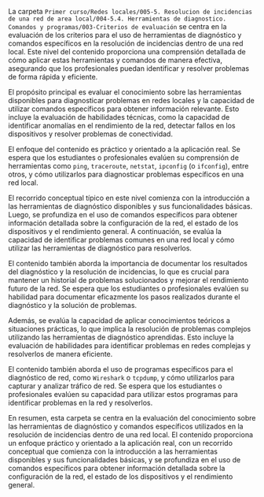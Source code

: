 La carpeta `Primer curso/Redes locales/005-5. Resolucion de incidencias de una red de area local/004-5.4. Herramientas de diagnostico. Comandos y programas/003-Criterios de evaluación` se centra en la evaluación de los criterios para el uso de herramientas de diagnóstico y comandos específicos en la resolución de incidencias dentro de una red local. Este nivel del contenido proporciona una comprensión detallada de cómo aplicar estas herramientas y comandos de manera efectiva, asegurando que los profesionales puedan identificar y resolver problemas de forma rápida y eficiente.

El propósito principal es evaluar el conocimiento sobre las herramientas disponibles para diagnosticar problemas en redes locales y la capacidad de utilizar comandos específicos para obtener información relevante. Esto incluye la evaluación de habilidades técnicas, como la capacidad de identificar anomalías en el rendimiento de la red, detectar fallos en los dispositivos y resolver problemas de conectividad.

El enfoque del contenido es práctico y orientado a la aplicación real. Se espera que los estudiantes o profesionales evalúen su comprensión de herramientas como `ping`, `traceroute`, `netstat`, `ipconfig` (o `ifconfig`), entre otros, y cómo utilizarlos para diagnosticar problemas específicos en una red local.

El recorrido conceptual típico en este nivel comienza con la introducción a las herramientas de diagnóstico disponibles y sus funcionalidades básicas. Luego, se profundiza en el uso de comandos específicos para obtener información detallada sobre la configuración de la red, el estado de los dispositivos y el rendimiento general. A continuación, se evalúa la capacidad de identificar problemas comunes en una red local y cómo utilizar las herramientas de diagnóstico para resolverlos.

El contenido también aborda la importancia de documentar los resultados del diagnóstico y la resolución de incidencias, lo que es crucial para mantener un historial de problemas solucionados y mejorar el rendimiento futuro de la red. Se espera que los estudiantes o profesionales evalúen su habilidad para documentar eficazmente los pasos realizados durante el diagnóstico y la solución de problemas.

Además, se evalúa la capacidad de aplicar conocimientos teóricos a situaciones prácticas, lo que implica la resolución de problemas complejos utilizando las herramientas de diagnóstico aprendidas. Esto incluye la evaluación de habilidades para identificar problemas en redes complejas y resolverlos de manera eficiente.

El contenido también aborda el uso de programas específicos para el diagnóstico de red, como `Wireshark` o `tcpdump`, y cómo utilizarlos para capturar y analizar tráfico de red. Se espera que los estudiantes o profesionales evalúen su capacidad para utilizar estos programas para identificar problemas en la red y resolverlos.

En resumen, esta carpeta se centra en la evaluación del conocimiento sobre las herramientas de diagnóstico y comandos específicos utilizados en la resolución de incidencias dentro de una red local. El contenido proporciona un enfoque práctico y orientado a la aplicación real, con un recorrido conceptual que comienza con la introducción a las herramientas disponibles y sus funcionalidades básicas, y se profundiza en el uso de comandos específicos para obtener información detallada sobre la configuración de la red, el estado de los dispositivos y el rendimiento general.
